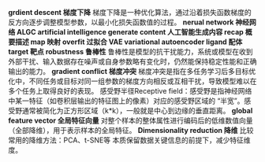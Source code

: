 **grdient descent 梯度下降**
梯度下降是一种优化算法，通过沿着损失函数梯度的反方向逐步调整模型参数，以最小化损失函数值的过程。
**nerual network 神经网络
ALGC artificial intelligence generate content 人工智能生成内容
recap 概要描述
map 映射
overfit 过拟合
VAE variational autoencoder
ligand 配体
target 靶点
robustness 鲁棒性**
鲁棒性是模型的抗干扰能力，系统或模型在收到外部干扰、输入数据存在噪声或自身参数略有变化时，仍然能保持稳定性能和正确输出的能力。
**gradient conflict 梯度冲突**
梯度冲突是指在多任务学习后多目标优化中，不同任务或目标对同一组参数的梯度方向相反或互相干扰，导致模型难以在多个任务上取得良好的表现。
感受野半径Receptive field：感受野是指神经网络中某一特征（如卷积层输出的特征图上的像素）对应的感受野区域的 “半宽”。感受野通常被简化为正方形区域（k*k），一般就是中心到边缘的垂直距离。
**global feature vector 全局特征向量**
对整个样本的整体属性进行编码后的低维数值向量（全部降维），用于表示样本的全局特征。
**Dimensionality reduction 降维**
比较常用的降维方法：PCA、t-SNE等 本质保留数据关键信息的前提下，减少特征维度。


